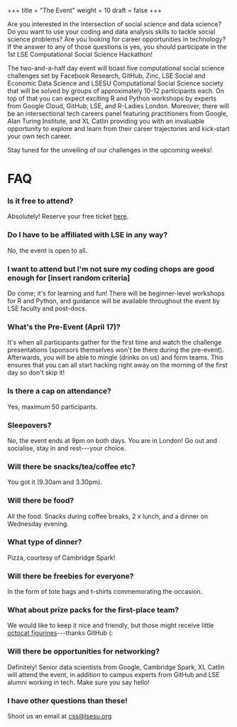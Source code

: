 +++
title = "The Event"
weight = 10
draft = false
+++

Are you interested in the intersection of social science and data science? Do you want to use your coding and data analysis skills to tackle social science problems? Are you looking for career opportunities in technology? If the answer to any of those questions is yes, you should participate in the 1st LSE Computational Social Science Hackathon!

The two-and-a-half day event will boast five computational social science challenges set by Facebook Research, GitHub, Zinc, LSE Social and Economic Data Science and LSESU Computational Social Science society that will be solved by groups of approximately 10-12 participants each. On top of that you can expect exciting R and Python workshops by experts from Google Cloud, GitHub, LSE, and R-Ladies London. Moreover, there will be an intersectional tech careers panel featuring practitioners from Google, Alan Turing Institute, and XL Catlin providing you with an invaluable opportunity to explore and learn from their career trajectories and kick-start your own tech career.

Stay tuned for the unveiling of our challenges in the upcoming weeks!

# FAQ

### Is it free to attend?

Absolutely! Reserve your free ticket [here](https://www.eventbrite.co.uk/e/1st-lse-computational-social-science-hackathon-tickets-44515241285).

### Do I have to be affiliated with LSE in any way?

No, the event is open to all.

### I want to attend but I'm not sure my coding chops are good enough for [insert random criteria]

Do come; it's for learning and fun! There will be beginner-level workshops for R and Python, and guidance will be available throughout the event by LSE faculty and post-docs.

### What's the Pre-Event (April 17)?

It's when all participants gather for the first time and watch the challenge presentations (sponsors themselves won't be there during the pre-event). Afterwards, you will be able to mingle (drinks on us) and form teams. This ensures that you can all start hacking right away on the morning of the first day so don't skip it!

### Is there a cap on attendance?

Yes, maximum 50 participants.

### Sleepovers?

No, the event ends at 9pm on both days. You are in London! Go out and socialise, stay in and rest---your choice.

### Will there be snacks/tea/coffee etc?

You got it (9.30am and 3.30pm).

### Will there be food?

All the food. Snacks during coffee breaks, 2 x lunch, and a dinner on Wednesday evening.

### What type of dinner?

Pizza, courtesy of Cambridge Spark!

### Will there be freebies for everyone?

In the form of tote bags and t-shirts commemorating the occasion.

### What about prize packs for the first-place team?

We would like to keep it nice and friendly, but those might receive little [octocat figurines](https://github.myshopify.com/products/octocat-figurine)---thanks GitHub (:

### Will there be opportunities for networking?

Definitely! Senior data scientists from Google, Cambridge Spark, XL Catlin will attend the event, in addition to campus experts from GitHub and LSE alumni working in tech. Make sure you say hello!

### I have other questions than these!

Shoot us an email at [css@lsesu.org](mailto:css@lsesu.org?subject=Question!)